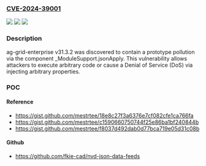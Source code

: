 ### [CVE-2024-39001](https://cve.mitre.org/cgi-bin/cvename.cgi?name=CVE-2024-39001)
![](https://img.shields.io/static/v1?label=Product&message=n%2Fa&color=blue)
![](https://img.shields.io/static/v1?label=Version&message=n%2Fa&color=blue)
![](https://img.shields.io/static/v1?label=Vulnerability&message=n%2Fa&color=brighgreen)

### Description

ag-grid-enterprise v31.3.2 was discovered to contain a prototype pollution via the component _ModuleSupport.jsonApply. This vulnerability allows attackers to execute arbitrary code or cause a Denial of Service (DoS) via injecting arbitrary properties.

### POC

#### Reference
- https://gist.github.com/mestrtee/18e8c27f3a6376e7cf082cfe1ca766fa
- https://gist.github.com/mestrtee/c1590660750744f25e86ba1bf240844b
- https://gist.github.com/mestrtee/f8037d492dab0d77bca719e05d31c08b

#### Github
- https://github.com/fkie-cad/nvd-json-data-feeds

